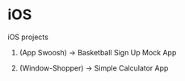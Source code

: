# iOS
iOS projects


1. (App Swoosh) ->  Basketball Sign Up Mock App

2. (Window-Shopper) ->  Simple Calculator App
